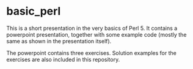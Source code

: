 # basic_perl
This is a short presentation in the very basics of Perl 5.
It contains a powerpoint presentation, together with some example code
(mostly the same as shown in the presentation itself).

The powerpoint contains three exercises. Solution examples for 
the exercises are also included in this repository.
